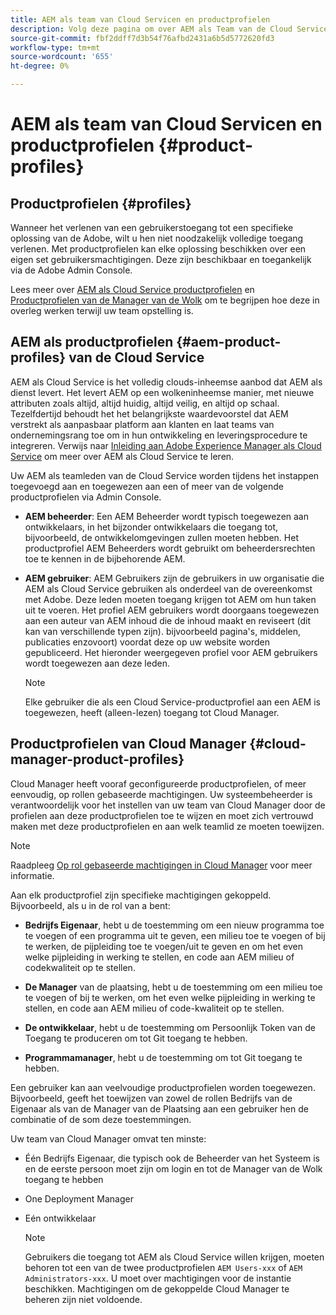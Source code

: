 ```yaml
---
title: AEM als team van Cloud Servicen en productprofielen
description: Volg deze pagina om over AEM als Team van de Cloud Service en Profielen van het Product te leren.
source-git-commit: fbf2ddff7d3b54f76afbd2431a6b5d5772620fd3
workflow-type: tm+mt
source-wordcount: '655'
ht-degree: 0%

---
```



# AEM als team van Cloud Servicen en productprofielen {#product-profiles}

## Productprofielen {#profiles}

Wanneer het verlenen van een gebruikerstoegang tot een specifieke oplossing van de Adobe, wilt u hen niet noodzakelijk volledige toegang verlenen. Met productprofielen kan elke oplossing beschikken over een eigen set gebruikersmachtigingen. Deze zijn beschikbaar en toegankelijk via de Adobe Admin Console.

Lees meer over [AEM als Cloud Service productprofielen](#aem-product-profiles) en [Productprofielen van de Manager van de Wolk](#cloud-manager-product-profiles) om te begrijpen hoe deze in overleg werken terwijl uw team opstelling is.

## AEM als productprofielen {#aem-product-profiles} van de Cloud Service

AEM als Cloud Service is het volledig clouds-inheemse aanbod dat AEM als dienst levert. Het levert AEM op een wolkeninheemse manier, met nieuwe attributen zoals altijd, altijd huidig, altijd veilig, en altijd op schaal. Tezelfdertijd behoudt het het belangrijkste waardevoorstel dat AEM verstrekt als aanpasbaar platform aan klanten en laat teams van ondernemingsrang toe om in hun ontwikkeling en leveringsprocedure te integreren. Verwijs naar [Inleiding aan Adobe Experience Manager als Cloud Service](https://experienceleague.adobe.com/docs/experience-manager-cloud-service/overview/introduction.html?lang=en) om meer over AEM als Cloud Service te leren.

Uw AEM als teamleden van de Cloud Service worden tijdens het instappen toegevoegd aan en toegewezen aan een of meer van de volgende productprofielen via Admin Console.

* **AEM beheerder**: Een AEM Beheerder wordt typisch toegewezen aan ontwikkelaars, in het bijzonder ontwikkelaars die toegang tot, bijvoorbeeld, de ontwikkelomgevingen zullen moeten hebben. Het productprofiel AEM Beheerders wordt gebruikt om beheerdersrechten toe te kennen in de bijbehorende AEM.

* **AEM gebruiker**: AEM Gebruikers zijn de gebruikers in uw organisatie die AEM als Cloud Service gebruiken als onderdeel van de overeenkomst met Adobe. Deze leden moeten toegang krijgen tot AEM om hun taken uit te voeren. Het profiel AEM gebruikers wordt doorgaans toegewezen aan een auteur van AEM inhoud die de inhoud maakt en reviseert (dit kan van verschillende typen zijn). bijvoorbeeld pagina&#39;s, middelen, publicaties enzovoort) voordat deze op uw website worden gepubliceerd. Het hieronder weergegeven profiel voor AEM gebruikers wordt toegewezen aan deze leden.

   >[!NOTE]
   >Elke gebruiker die als een Cloud Service-productprofiel aan een AEM is toegewezen, heeft (alleen-lezen) toegang tot Cloud Manager.

## Productprofielen van Cloud Manager {#cloud-manager-product-profiles}

Cloud Manager heeft vooraf geconfigureerde productprofielen, of meer eenvoudig, op rollen gebaseerde machtigingen. Uw systeembeheerder is verantwoordelijk voor het instellen van uw team van Cloud Manager door de profielen aan deze productprofielen toe te wijzen en moet zich vertrouwd maken met deze productprofielen en aan welk teamlid ze moeten toewijzen.
>[!NOTE]
>Raadpleeg [Op rol gebaseerde machtigingen in Cloud Manager](/help/onboarding/what-is-required/user-roles-permissions.md) voor meer informatie.

Aan elk productprofiel zijn specifieke machtigingen gekoppeld. Bijvoorbeeld, als u in de rol van a bent:

* **Bedrijfs Eigenaar**, hebt u de toestemming om een nieuw programma toe te voegen of een programma uit te geven, een milieu toe te voegen of bij te werken, de pijpleiding toe te voegen/uit te geven en om het even welke pijpleiding in werking te stellen, en code aan AEM milieu of codekwaliteit op te stellen.

* **De Manager** van de plaatsing, hebt u de toestemming om een milieu toe te voegen of bij te werken, om het even welke pijpleiding in werking te stellen, en code aan AEM milieu of code-kwaliteit op te stellen.

* **De ontwikkelaar**, hebt u de toestemming om Persoonlijk Token van de Toegang te produceren om tot Git toegang te hebben.

* **Programmamanager**, hebt u de toestemming om tot Git toegang te hebben.

Een gebruiker kan aan veelvoudige productprofielen worden toegewezen. Bijvoorbeeld, geeft het toewijzen van zowel de rollen Bedrijfs van de Eigenaar als van de Manager van de Plaatsing aan een gebruiker hen de combinatie of de som deze toestemmingen.

Uw team van Cloud Manager omvat ten minste:

* Één Bedrijfs Eigenaar, die typisch ook de Beheerder van het Systeem is en de eerste persoon moet zijn om login en tot de Manager van de Wolk toegang te hebben
* One Deployment Manager
* Eén ontwikkelaar

   >[!NOTE]
   >Gebruikers die toegang tot AEM als Cloud Service willen krijgen, moeten behoren tot een van de twee productprofielen `AEM Users-xxx` of `AEM Administrators-xxx`. U moet over machtigingen voor de instantie beschikken. Machtigingen om de gekoppelde Cloud Manager te beheren zijn niet voldoende.